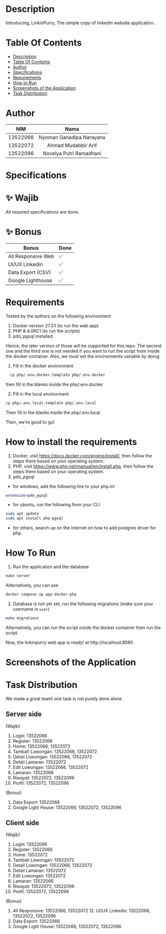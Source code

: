 # Description

Introducing, LinkinPurry, The simple copy of linkedin website application.

# Table Of Contents

- [Description](#description)
- [Table Of Contents](#table-of-contents)
- [Author](#author)
- [Specifications](#specifications)
- [Requirements](#️requirements)
- [How to Run](#how-to-run)
- [Screenshots of the Application](#screenshots-of-the-application)
- [Task Distribution](#task-distribution)

# Author

|   NIM    |           Nama           |
| :------: | :----------------------: |
| 13522066 | Nyoman Ganadipa Narayana |
| 13522072 |   Ahmad Mudabbir Arif    |
| 13522096 | Novelya Putri Ramadhani  |

# Specifications

# ✨ Wajib

All required specifications are done.

# ✨ Bonus

| Bonus              | Done |
| ------------------ | ---- |
| All Responsive Web | ✅   |
| UI/UX Linkedin     | ✅   |
| Data Export (CSV)  | ✅   |
| Google Lighthouse  | ✅   |

# Requirements

Tested by the authors on the following environment:

1. Docker version 27.3.1 (to run the web app)
2. PHP 8.4.0RC1 (to run the scripts)
3. pdo_pgsql installed.

Hence, the later version of those will be supported for this repo.
The second one and the third one is not needed if you want to run the script from inside the docker container. Also, we must set the environments variable by doing

1. Fill in the docker environment

```bash
  cp php/.env.docker.template php/.env.docker
```

then fill in the blanks inside the php/.env.docker

2. Fill in the local environment

```bash
cp php/.env.local.template php/.env.local
```

Then fill in the blanks inside the php/.env.local

Then, we're good to go!

# How to install the requirements

1. Docker, visit https://docs.docker.com/engine/install/, then follow the steps there based on your operating system.
2. PHP, visit https://www.php.net/manual/en/install.php, then follow the steps there based on your operating system.
3. pdo_pgsql

- for windows, add the following line to your php.ini

```bash
extension=pdo_pgsql
```

- for ubuntu, run the following from your CLI

```bash
sudo apt update
sudo apt install php-pgsql
```

- for others, search up on the internet on how to add postgres driver for php.

# How To Run

1. Run the application and the database

```bash
make server
```

Alternatively, you can use

```bash
docker compose up app-docker-php
```

2. Database is not yet set, run the following migrations (make sure your username is `user`)

```bash
make migrations
```

Alternatively, you can run the script inside the docker container then run the script.

Now, the linkinpurry web app is ready! at http://localhost:8080

# Screenshots of the Application

# Task Distribution

We made a great team! one task is not purely done alone

## Server side

(Wajib)

1. Login: 13522066
2. Register: 13522066
3. Home: 13522066, 13522072
4. Tambah Lowongan: 13522066, 13522072
5. Detail Lowongan: 13522066, 13522072
6. Detail Lamaran: 13522072
7. Edit Lowongan: 13522066, 13522072
8. Lamaran: 13522066
9. Riwayat: 13522072, 13522096
10. Profil: 13522072, 13522096

(Bonus)

1. Data Export: 13522066
2. Google Light House: 13522066, 13522072, 13522096

## Client side

(Wajib)

1. Login: 13522066
2. Register: 13522066
3. Home: 13522072
4. Tambah Lowongan: 13522072
5. Detail Lowongan: 13522066, 13522072
6. Detail Lamaran: 13522072
7. Edit Lowongan: 13522072
8. Lamaran: 13522066
9. Riwayat: 13522072, 13522096
10. Profil: 13522072, 13522096

(Bonus)

1. All Responsive: 13522066, 13522072 12. UI/UX Linkedin: 13522066, 13522072, 13522096
2. Data Export: 13522066
3. Google Light House: 13522066, 13522072, 13522096
